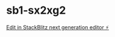 # sb1-sx2xg2

[Edit in StackBlitz next generation editor ⚡️](https://stackblitz.com/~/github.com/alevkov/sb1-sx2xg2)